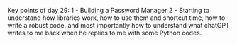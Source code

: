 Key points of day 29:
1 - Building a Password Manager 
2 - Starting to understand how libraries work, how to use them and shortcut time, how to write a robust code. and most importantly how to understand what chatGPT writes to me back when he replies to me with some Python codes.
